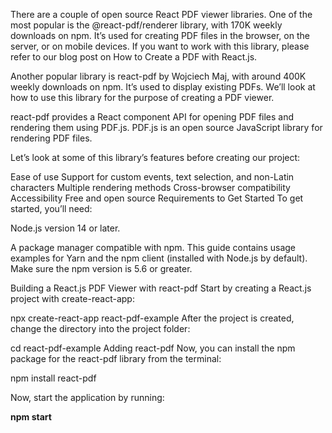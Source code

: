 There are a couple of open source React PDF viewer libraries. One of the most popular is the @react-pdf/renderer library, with 170K weekly downloads on npm. It’s used for creating PDF files in the browser, on the server, or on mobile devices. If you want to work with this library, please refer to our blog post on How to Create a PDF with React.js.

Another popular library is react-pdf by Wojciech Maj, with around 400K weekly downloads on npm. It’s used to display existing PDFs. We’ll look at how to use this library for the purpose of creating a PDF viewer.

react-pdf provides a React component API for opening PDF files and rendering them using PDF.js. PDF.js is an open source JavaScript library for rendering PDF files.

Let’s look at some of this library’s features before creating our project:

Ease of use
Support for custom events, text selection, and non-Latin characters
Multiple rendering methods
Cross-browser compatibility
Accessibility
Free and open source
Requirements to Get Started
To get started, you’ll need:

Node.js version 14 or later.

A package manager compatible with npm. This guide contains usage examples for Yarn and the npm client (installed with Node.js by default). Make sure the npm version is 5.6 or greater.

Building a React.js PDF Viewer with react-pdf
Start by creating a React.js project with create-react-app:

npx create-react-app react-pdf-example
After the project is created, change the directory into the project folder:

cd react-pdf-example
Adding react-pdf
Now, you can install the npm package for the react-pdf library from the terminal:

npm install react-pdf

Now, start the application by running:

**npm start**
